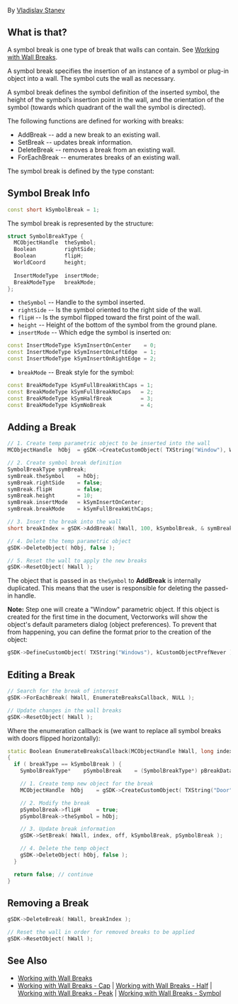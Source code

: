 By [Vladislav Stanev](mailto:vstanev@nemetschek.net)

## What is that?

A symbol break is one type of break that walls can contain. See [Working with Wall Breaks](Working%20with%20Wall%20Breaks.md).

A symbol break specifies the insertion of an instance of a symbol or plug-in object into a wall. The symbol cuts the wall as necessary.

A symbol break defines the symbol definition of the inserted symbol, the height of the symbol’s insertion point in the wall, and the orientation of the symbol (towards which quadrant of the wall the symbol is directed).

The following functions are defined for working with breaks:
- AddBreak -- add a new break to an existing wall.
- SetBreak -- updates break information.
- DeleteBreak -- removes a break from an existing wall.
- ForEachBreak -- enumerates breaks of an existing wall.

The symbol break is defined by the type constant:

## Symbol Break Info

```cpp
const short kSymbolBreak = 1;
```

The symbol break is represented by the structure:

```cpp
struct SymbolBreakType {
  MCObjectHandle  theSymbol;
  Boolean         rightSide;
  Boolean         flipH;
  WorldCoord      height;
						
  InsertModeType  insertMode;
  BreakModeType   breakMode;
};
```

- `theSymbol` -- Handle to the symbol inserted.
- `rightSide` -- Is the symbol oriented to the right side of the wall.
- `flipH` -- Is the symbol flipped toward the first point of the wall.
- `height` -- Height of the bottom of the symbol from the ground plane.
- `insertMode` -- Which edge the symbol is inserted on:
```cpp
const InsertModeType kSymInsertOnCenter    = 0;
const InsertModeType kSymInsertOnLeftEdge  = 1;
const InsertModeType kSymInsertOnRightEdge = 2;
```
- `breakMode` -- Break style for the symbol:
```cpp
const BreakModeType kSymFullBreakWithCaps = 1;
const BreakModeType kSymFullBreakNoCaps   = 2;
const BreakModeType kSymHalfBreak         = 3;
const BreakModeType kSymNoBreak           = 4;
```

## Adding a Break

```cpp
// 1. Create temp parametric object to be inserted into the wall
MCObjectHandle	hObj  = gSDK->CreateCustomObject( TXString("Window"), WorldPt(0,0), 0, false );

// 2. Create symbol break definition
SymbolBreakType	symBreak;
symBreak.theSymbol    = hObj;
symBreak.rightSide    = false;
symBreak.flipH        = false;
symBreak.height       = 10;
symBreak.insertMode   = kSymInsertOnCenter;
symBreak.breakMode    = kSymFullBreakWithCaps;

// 3. Insert the break into the wall
short breakIndex = gSDK->AddBreak( hWall, 100, kSymbolBreak, & symBreak );

// 4. Delete the temp parametric object
gSDK->DeleteObject( hObj, false );

// 5. Reset the wall to apply the new breaks
gSDK->ResetObject( hWall );
```

The object that is passed in as `theSymbol` to **AddBreak** is internally duplicated. This means that the user is responsible for deleting the passed-in handle.

**Note:** Step one will create a "Window" parametric object. If this object is created for the first time in the document, Vectorworks will show the object's default parameters dialog (object preferences). To prevent that from happening, you can define the format prior to the creation of the object:
```cpp
gSDK->DefineCustomObject( TXString("Windows"), kCustomObjectPrefNever );
```

## Editing a Break

```cpp
// Search for the break of interest
gSDK->ForEachBreak( hWall, EnumerateBreaksCallback, NULL );

// Update changes in the wall breaks
gSDK->ResetObject( hWall );
```

Where the enumeration callback is (we want to replace all symbol breaks with doors flipped horizontally):
```cpp
static Boolean EnumerateBreaksCallback(MCObjectHandle hWall, long index, WorldCoord off, long breakType, void* pBreakData, CallBackPtr cbp, void* pMyEnv)
{
  if ( breakType == kSymbolBreak ) {
    SymbolBreakType*	pSymbolBreak	= (SymbolBreakType*) pBreakData;

    // 1. Create temp new object for the break
    MCObjectHandle	hObj	= gSDK->CreateCustomObject( TXString("Door"), WorldPt(0,0), 0, false );

    // 2. Modify the break
    pSymbolBreak->flipH		= true;
    pSymbolBreak->theSymbol	= hObj;

    // 3. Update break information
    gSDK->SetBreak( hWall, index, off, kSymbolBreak, pSymbolBreak );

    // 4. Delete the temp object
    gSDK->DeleteObject( hObj, false );
  }

  return false; // continue
}
```

## Removing a Break

```cpp
gSDK->DeleteBreak( hWall, breakIndex );

// Reset the wall in order for removed breaks to be applied
gSDK->ResetObject( hWall );
```

## See Also

- [Working with Wall Breaks](Working%20with%20Wall%20Breaks.md)
- [Working with Wall Breaks - Cap](Working%20with%20Wall%20Breaks%20-%20Cap.md) | [Working with Wall Breaks - Half](Working%20with%20Wall%20Breaks%20-%20Half.md) | [Working with Wall Breaks - Peak](Working%20with%20Wall%20Breaks%20-%20Peak.md) | [Working with Wall Breaks - Symbol](Working%20with%20Wall%20Breaks%20-%20Symbol.md)
